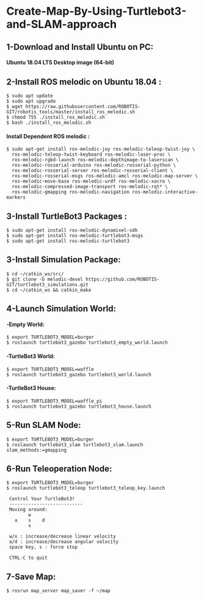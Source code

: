 # Create-Map-By-Using-Turtlebot3-and-SLAM-approach
## 1-Download and Install Ubuntu on PC:
#### Ubuntu 18.04 LTS Desktop image (64-bit)
## 2-Install ROS melodic on Ubuntu 18.04 :
```
$ sudo apt update 
$ sudo apt upgrade
$ wget https://raw.githubusercontent.com/ROBOTIS-GIT/robotis_tools/master/install_ros_melodic.sh
$ chmod 755 ./install_ros_melodic.sh 
$ bash ./install_ros_melodic.sh
```
#### Install Dependent ROS melodic :
```
$ sudo apt-get install ros-melodic-joy ros-melodic-teleop-twist-joy \
  ros-melodic-teleop-twist-keyboard ros-melodic-laser-proc \
  ros-melodic-rgbd-launch ros-melodic-depthimage-to-laserscan \
  ros-melodic-rosserial-arduino ros-melodic-rosserial-python \
  ros-melodic-rosserial-server ros-melodic-rosserial-client \
  ros-melodic-rosserial-msgs ros-melodic-amcl ros-melodic-map-server \
  ros-melodic-move-base ros-melodic-urdf ros-melodic-xacro \
  ros-melodic-compressed-image-transport ros-melodic-rqt* \
  ros-melodic-gmapping ros-melodic-navigation ros-melodic-interactive-markers
```
## 3-Install TurtleBot3 Packages :
```
$ sudo apt-get install ros-melodic-dynamixel-sdk
$ sudo apt-get install ros-melodic-turtlebot3-msgs
$ sudo apt-get install ros-melodic-turtlebot3
```
## 3-Install Simulation Package: 
```
$ cd ~/catkin_ws/src/
$ git clone -b melodic-devel https://github.com/ROBOTIS-GIT/turtlebot3_simulations.git
$ cd ~/catkin_ws && catkin_make
```
## 4-Launch Simulation World:
#### -Empty World:
```
$ export TURTLEBOT3_MODEL=burger
$ roslaunch turtlebot3_gazebo turtlebot3_empty_world.launch
```
#### -TurtleBot3 World:
```
$ export TURTLEBOT3_MODEL=waffle
$ roslaunch turtlebot3_gazebo turtlebot3_world.launch
```
#### -TurtleBot3 House:
```
$ export TURTLEBOT3_MODEL=waffle_pi
$ roslaunch turtlebot3_gazebo turtlebot3_house.launch
```
## 5-Run SLAM Node:
```
$ export TURTLEBOT3_MODEL=burger
$ roslaunch turtlebot3_slam turtlebot3_slam.launch slam_methods:=gmapping
```
## 6-Run Teleoperation Node:
```
$ export TURTLEBOT3_MODEL=burger
$ roslaunch turtlebot3_teleop turtlebot3_teleop_key.launch

 Control Your TurtleBot3!
 ---------------------------
 Moving around:
        w
   a    s    d
        x

 w/x : increase/decrease linear velocity
 a/d : increase/decrease angular velocity
 space key, s : force stop

 CTRL-C to quit
```
## 7-Save Map:
```
$ rosrun map_server map_saver -f ~/map
```
